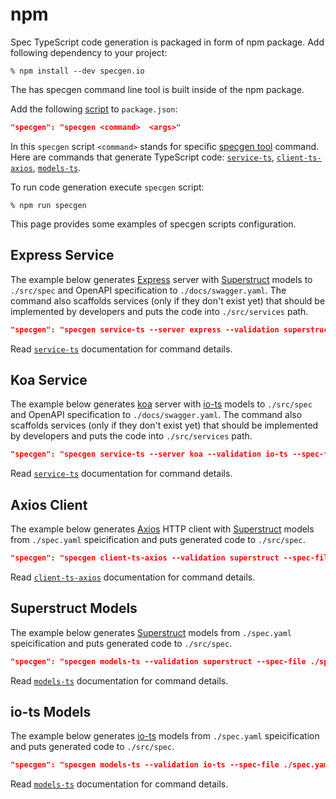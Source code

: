 # npm

Spec TypeScript code generation is packaged in form of npm package. Add following dependency to your project:

```shell
% npm install --dev specgen.io
```

The has specgen command line tool is built inside of the npm package.

Add the following [script](https://docs.npmjs.com/cli/v7/using-npm/scripts) to `package.json`:

```json
"specgen": "specgen <command>  <args>"
```

In this `specgen` script `<command>` stands for specific [specgen tool](../specgen.md) command. Here are commands that generate TypeScript code: [`service-ts`](../specgen.md#service-ts), [`client-ts-axios`](../specgen.md#client-ts-axios), [`models-ts`](../specgen.md#models-ts).

To run code generation execute `specgen` script:

```shell
% npm run specgen
```

This page provides some examples of specgen scripts configuration.

## Express Service

The example below generates [Express](https://expressjs.com/) server with [Superstruct](https://docs.superstructjs.org/) models to `./src/spec` and OpenAPI specification to `./docs/swagger.yaml`. The command also scaffolds services (only if they don't exist yet) that should be implemented by developers and puts the code into `./src/services` path.

```json
"specgen": "specgen service-ts --server express --validation superstruct --spec-file ./spec.yaml --generate-path ./src/spec --swagger-path ./docs/swagger.yaml --services-path ./src/services"
```

Read [`service-ts`](specgen/specgen.md#service-ts) documentation for command details.

## Koa Service

The example below generates [koa](https://koajs.com/) server with [io-ts](https://github.com/gcanti/io-ts) models to `./src/spec` and OpenAPI specification to `./docs/swagger.yaml`. The command also scaffolds services (only if they don't exist yet) that should be implemented by developers and puts the code into `./src/services` path.

```json
"specgen": "specgen service-ts --server koa --validation io-ts --spec-file ./spec.yaml --generate-path ./src/spec --swagger-path ./docs/swagger.yaml --services-path ./src/services"
```

Read [`service-ts`](specgen/specgen.md#service-ts) documentation for command details.

## Axios Client

The example below generates [Axios](https://axios-http.com/docs/intro) HTTP client with [Superstruct](https://docs.superstructjs.org/) models from `./spec.yaml` speicification and puts generated code to `./src/spec`.


```json
"specgen": "specgen client-ts-axios --validation superstruct --spec-file ./spec.yaml --generate-path ./src/spec"
```

Read [`client-ts-axios`](specgen/specgen.md#client-ts-axios) documentation for command details.

## Superstruct Models

The example below generates [Superstruct](https://docs.superstructjs.org/) models from `./spec.yaml` speicification and puts generated code to `./src/spec`.

```json
"specgen": "specgen models-ts --validation superstruct --spec-file ./spec.yaml --generate-path ./src/spec"
```

Read [`models-ts`](specgen/specgen.md#models-ts) documentation for command details.

## io-ts Models

The example below generates [io-ts](https://github.com/gcanti/io-ts) models from `./spec.yaml` speicification and puts generated code to `./src/spec`.

```json
"specgen": "specgen models-ts --validation io-ts --spec-file ./spec.yaml --generate-path ./src/spec"
```

Read [`models-ts`](specgen/specgen.md#models-ts) documentation for command details.